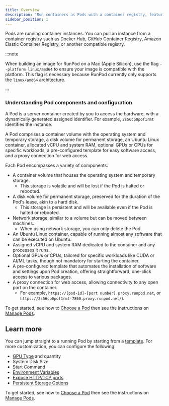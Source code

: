 ```yaml
---
title: Overview
description: "Run containers as Pods with a container registry, featuring compatible architectures, Ubuntu Linux, and persistent storage, with customizable options for GPU type, system disk size, and more."
sidebar_position: 1
---
```


Pods are running container instances.
You can pull an instance from a container registry such as Docker Hub, GitHub Container Registry, Amazon Elastic Container Registry, or another compatible registry.

:::note

When building an image for RunPod on a Mac (Apple Silicon), use the flag `--platform linux/amd64` to ensure your image is compatible with the platform. This flag is necessary because RunPod currently only supports the `linux/amd64` architecture.

:::

### Understanding Pod components and configuration

A Pod is a server container created by you to access the hardware, with a dynamically generated assigned identifier.
For example, `2s56cp0pof1rmt` identifies the instance.

A Pod comprises a container volume with the operating system and temporary storage, a disk volume for permanent storage, an Ubuntu Linux container, allocated vCPU and system RAM, optional GPUs or CPUs for specific workloads, a pre-configured template for easy software access, and a proxy connection for web access.

Each Pod encompasses a variety of components:

- A container volume that houses the operating system and temporary storage.
  - This storage is volatile and will be lost if the Pod is halted or rebooted.
- A disk volume for permanent storage, preserved for the duration of the Pod's lease, akin to a hard disk.
  - This storage is persistent and will be available even if the Pod is halted or rebooted.
- Network storage, similar to a volume but can be moved between machines.
  - When using network storage, you can only delete the Pod.
- An Ubuntu Linux container, capable of running almost any software that can be executed on Ubuntu.
- Assigned vCPU and system RAM dedicated to the container and any processes it runs.
- Optional GPUs or CPUs, tailored for specific workloads like CUDA or AI/ML tasks, though not mandatory for starting the container.
- A pre-configured template that automates the installation of software and settings upon Pod creation, offering straightforward, one-click access to various packages.
- A proxy connection for web access, allowing connectivity to any open port on the container.
  - For example, `https://[pod-id]-[port number].proxy.runpod.net`, or `https://2s56cp0pof1rmt-7860.proxy.runpod.net/`).

To get started, see how to [Choose a Pod](/pods/choose-a-pod) then see the instructions on [Manage Pods](/pods/manage-pods).

## Learn more

You can jump straight to a running Pod by starting from a [template](/pods/templates/overview). For more customization, you can configure the following:

- [GPU Type](/references/gpu-types) and quantity
- System Disk Size
- Start Command
- [Environment Variables](/pods/references/environment-variables)
- [Expose HTTP/TCP ports](/pods/configuration/expose-ports)
- [Persistent Storage Options](/category/storage)

To get started, see how to [Choose a Pod](/pods/choose-a-pod) then see the instructions on [Manage Pods](/pods/manage-pods).
